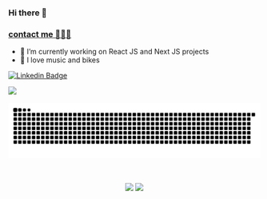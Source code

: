 ### Hi there 👋

### [contact me 👨🏾‍💻](https://weverton.me)

- 🔭  I’m currently working on React JS and Next JS projects
- 🚴  I love music and bikes


[![Linkedin Badge](https://img.shields.io/badge/-linkedin-%230077B5?style=for-the-badge&logo=linkedin&logoColor=white)](https://www.linkedin.com/in/wevertonfr/)

![](https://komarev.com/ghpvc/?username=wevertoum&color=blue&style=flat)


![Snake animation](https://github.com/wevertoum/wevertoum/blob/output/github-contribution-grid-snake.svg)

<br>

<p align="center">
<img height="300"  align="center" src="https://wakatime.com/share/@wevertoum/640bc105-c981-4c4f-95ed-7fa4b6e513f8.svg">
<img height="300"  align="center" src="https://wakatime.com/share/@wevertoum/35c4ca59-81ba-498a-ace4-09a93307a645.svg">
</p>
